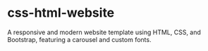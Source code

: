 # css-html-website
A responsive and modern website template using HTML, CSS, and Bootstrap, featuring a carousel and custom fonts.
